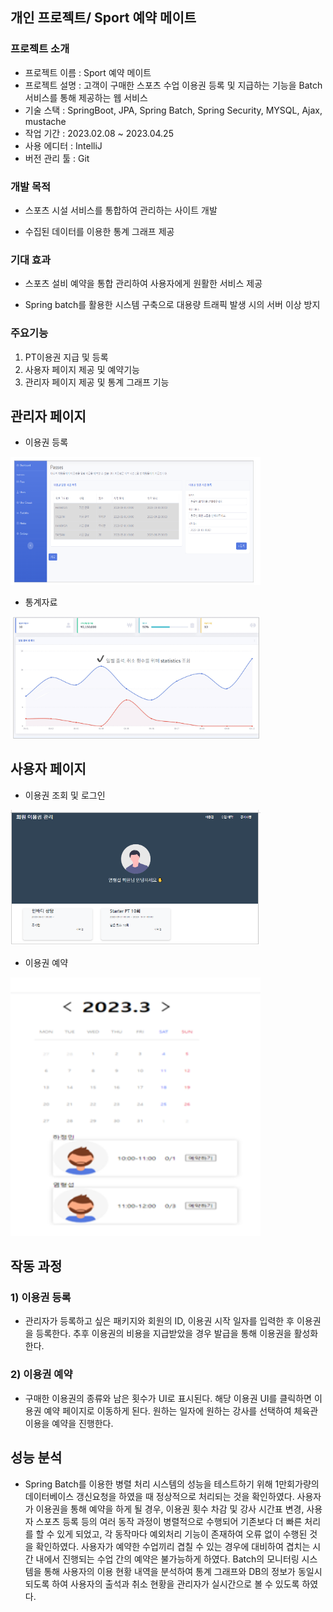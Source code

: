 ## 개인 프로젝트/ Sport 예약 메이트


### 프로젝트 소개


- 프로젝트 이름 : Sport 예약 메이트
- 프로젝트 설명 : 고객이 구매한 스포츠 수업 이용권 등록 및 지급하는 기능을 Batch 서비스를 통해 제공하는 웹 서비스
- 기술 스택 : SpringBoot, JPA, Spring Batch, Spring Security, MYSQL, Ajax, mustache
- 작업 기간 : 2023.02.08 ~ 2023.04.25 
- 사용 에디터 : IntelliJ
- 버전 관리 툴 : Git

### 개발 목적

- 스포츠 시설 서비스를 통합하여 관리하는 사이트 개발

- 수집된 데이터를 이용한 통계 그래프 제공

### 기대 효과

- 스포츠 설비 예약을 통합 관리하여 사용자에게 원활한 서비스 제공

- Spring batch를 활용한 시스템 구축으로 대용량 트래픽 발생 시의 서버 이상 방지


### 주요기능

1) PT이용권 지급 및 등록
2) 사용자 페이지 제공 및 예약기능
3) 관리자 페이지 제공 및 통계 그래프 기능


## 관리자 페이지

- 이용권 등록

<img src="img/img.png" width="400">

- 통계자료

<img src="img/img_1.png" width="400">

## 사용자 페이지

- 이용권 조회 및 로그인

<img src="img/img_2.png" width="400">

- 이용권 예약

<img src="img/img_3.png" width="400">



## 작동 과정

### 1) 이용권 등록 

- 관리자가 등록하고 싶은 패키지와 회원의 ID, 이용권 시작 일자를 입력한 후 이용권을 등록한다. 추후 이용권의 비용을 지급받았을 경우 발급을 통해 이용권을 활성화 한다.

### 2) 이용권 예약

- 구매한 이용권의 종류와 남은 횟수가 UI로 표시된다. 해당 이용권 UI를 클릭하면 이용권 예약 페이지로 이동하게 된다. 원하는 일자에 원하는 강사를 선택하여 체육관 이용을 예약을 진행한다.


## 성능 분석

- Spring Batch를 이용한 병렬 처리 시스템의 성능을 테스트하기 위해 1만회가량의 데이터베이스 갱신요청을 하였을 때 정상적으로 처리되는 것을 확인하였다.
  사용자가 이용권을 통해 예약을 하게 될 경우, 이용권 횟수 차감 및 강사 시간표 변경, 사용자 스포츠 등록 등의 여러 동작 과정이 병렬적으로 수행되어 기존보다 더 빠른 처리를 할 수 있게 되었고, 각 동작마다 예외처리 기능이 존재하여 오류 없이 수행된 것을 확인하였다.
  사용자가 예약한 수업끼리 겹칠 수 있는 경우에 대비하여 겹치는 시간 내에서 진행되는 수업 간의 예약은 불가능하게 하였다.
  Batch의 모니터링 시스템을 통해 사용자의 이용 현황 내역을 분석하여 통계 그래프와 DB의 정보가 동일시 되도록 하여 사용자의 출석과 취소 현황을 관리자가 실시간으로 볼 수 있도록 하였다.
